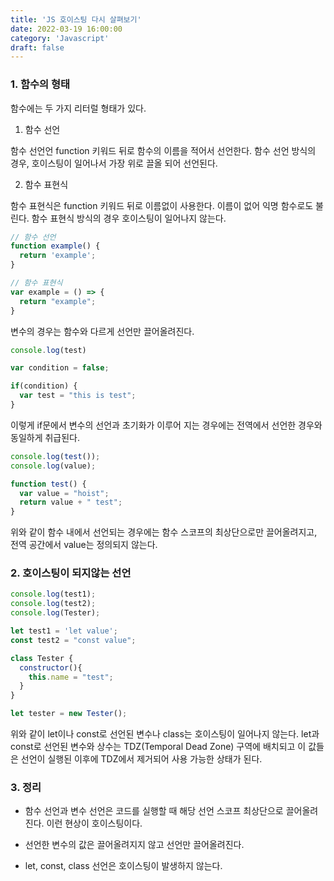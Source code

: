 ```yaml
---
title: 'JS 호이스팅 다시 살펴보기'
date: 2022-03-19 16:00:00
category: 'Javascript'
draft: false
---
```


### 1. 함수의 형태

함수에는 두 가지 리터럴 형태가 있다.

1. 함수 선언

함수 선언언 function 키워드 뒤로 함수의 이름을 적어서 선언한다. 함수 선언 방식의 경우, 호이스팅이 일어나서 가장 위로 끌올 되어 선언된다.

2. 함수 표현식

함수 표현식은 function 키워드 뒤로 이름없이 사용한다. 이름이 없어 익명 함수로도 불린다. 함수 표현식 방식의 경우 호이스팅이 일어나지 않는다.

```Javascript
// 함수 선언
function example() {
  return 'example';
}

// 함수 표현식
var example = () => {
  return "example";
}
```

변수의 경우는 함수와 다르게 선언만 끌어올려진다.

```Javascript
console.log(test)

var condition = false;

if(condition) {
  var test = "this is test";
}
```

이렇게 if문에서 변수의 선언과 초기화가 이루어 지는 경우에는 전역에서 선언한 경우와 동일하게 취급된다.

```Javascript
console.log(test());
console.log(value);

function test() {
  var value = "hoist";
  return value + " test";
}
```

위와 같이 함수 내에서 선언되는 경우에는 함수 스코프의 최상단으로만 끌어올려지고, 전역 공간에서 value는 정의되지 않는다.

### 2. 호이스팅이 되지않는 선언

```Javascript
console.log(test1);
console.log(test2);
console.log(Tester);

let test1 = 'let value';
const test2 = "const value";

class Tester {
  constructor(){
    this.name = "test";
  }
}

let tester = new Tester();
```

위와 같이 let이나 const로 선언된 변수나 class는 호이스팅이 일어나지 않는다. let과 const로 선언된 변수와 상수는 TDZ(Temporal Dead Zone) 구역에 배치되고 이 값들은 선언이 실행된 이후에 TDZ에서 제거되어 사용 가능한 상태가 된다.

### 3. 정리

- 함수 선언과 변수 선언은 코드를 실행할 때 해당 선언 스코프 최상단으로 끌어올려진다. 이런 현상이 호이스팅이다.

- 선언한 변수의 값은 끌어올려지지 않고 선언만 끌어올려진다.

- let, const, class 선언은 호이스팅이 발생하지 않는다.
